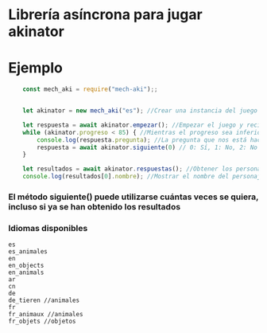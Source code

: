 # Librería asíncrona para jugar akinator

# Ejemplo
```js
    const mech_aki = require("mech-aki");;


    let akinator = new mech_aki("es"); //Crear una instancia del juego en español

    let respuesta = await akinator.empezar(); //Empezar el juego y recibir la primera pregunta. (obligatorio)
    while (akinator.progreso < 85) { //Mientras el progreso sea inferior al 85% seguir respondiendo
        console.log(respuesta.pregunta); //La pregunta que nos está haciendo
        respuesta = await akinator.siguiente(0) // 0: Sí, 1: No, 2: No lo se, 3: Probablemente, 4: Probablemente no
    }

    let resultados = await akinator.respuestas(); //Obtener los personajes que ha adivinado
    console.log(resultados[0].nombre); //Mostrar el nombre del personaje con más posibilidades
```

### El método siguiente() puede utilizarse cuántas veces se quiera, incluso si ya se han obtenido los resultados

### Idiomas disponibles
```
es
es_animales
en
en_objects
en_animals
ar
cn
de
de_tieren //animales
fr
fr_animaux //animales
fr_objets //objetos
```